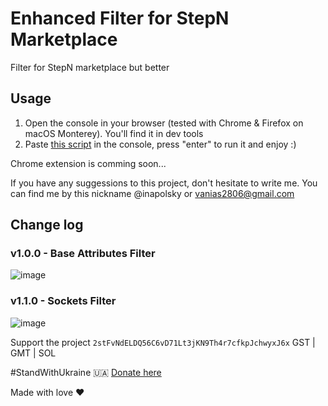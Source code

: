 # Enhanced Filter for StepN Marketplace

Filter for StepN marketplace but better

## Usage
1. Open the console in your browser (tested with Chrome & Firefox on macOS Monterey). You'll find it in dev tools
2. Paste [this script](script.js) in the console, press "enter" to run it and enjoy :)

Chrome extension is comming soon...

If you have any suggessions to this project, don't hesitate to write me. You can find me by this nickname @inapolsky or vanias2806@gmail.com

## Change log

### v1.0.0 - Base Attributes Filter
![image](https://user-images.githubusercontent.com/38167469/181298364-0b3c0382-5f88-4984-9e86-b5da1a36a19f.png)

### v1.1.0 - Sockets Filter
![image](https://user-images.githubusercontent.com/38167469/182031838-c716c3a0-eeff-4753-8671-47a376efea9f.png)

Support the project `2stFvNdELDQ56C6vD71Lt3jKN9Th4r7cfkpJchwyxJ6x` GST | GMT | SOL

#StandWithUkraine 🇺🇦
[Donate here](https://u24.gov.ua/donate/renew)

Made with love ❤️
